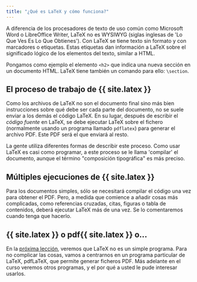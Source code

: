 ```yaml
---
title: "¿Qué es LaTeX y cómo funciona?"
---
```


A diferencia de los procesadores de texto de uso común como Microsoft Word o LibreOffice Writer, LaTeX no es WYSIWYG (siglas inglesas de 'Lo Que Ves Es Lo Que Obtienes'). Con
LaTeX se tiene texto sin formato y con marcadores o etiquetas. Estas etiquetas dan información a LaTeX sobre el significado lógico de los elementos del texto, similar a HTML.

Pongamos como ejemplo el elemento `<h2>` que indica una nueva sección en un documento HTML. LaTeX tiene también un comando para ello: `\section`. 

## El proceso de trabajo de {{ site.latex }}

Como los archivos de LaTeX no son el documento final sino más bien instrucciones sobre qué debe ser cada parte del documento, no se suele enviar a los demás el código LaTeX. En su lugar, después de escribir el _código fuente_ en LaTeX, se debe ejecutar LaTeX sobre el fichero (normalmente usando un programa llamado `pdflatex`) para generar el archivo PDF. Este PDF será el que enviará al resto.

La gente utiliza diferentes formas de describir este proceso. Como usar LaTeX es casi como programar, a este proceso se le llama 'compilar' el documento, aunque el término "composición tipográfica" es más preciso.

## Múltiples ejecuciones de {{ site.latex }}

Para los documentos simples, sólo se necesitará compilar el código una vez para obtener el PDF. Pero, a medida que comience a añadir cosas más complicadas, como referencias cruzadas, citas, figuras o tabla de contenidos, deberá ejecutar LaTeX más de una vez. Se lo comentaremos cuando tenga que hacerlo.

## {{ site.latex }} o pdf{{ site.latex }} o...

En la [próxima lección](lesson-02), veremos que LaTeX no es un simple programa. Para no complicar las cosas, vamos a centrarnos en un programa particular de LaTeX, pdfLaTeX, que permite generar ficheros PDF. Más adelante en el curso veremos otros programas, y el por qué a usted le pude interesar usarlos.
